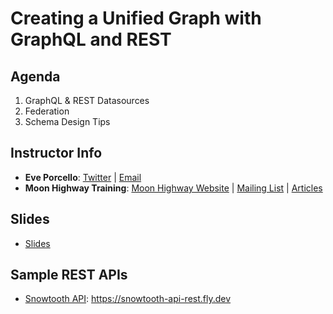 # Creating a Unified Graph with GraphQL and REST

## Agenda

1. GraphQL & REST Datasources
2. Federation
3. Schema Design Tips

## Instructor Info

- **Eve Porcello**: [Twitter](https://twitter.com/eveporcello) | [Email](mailto:eve@moonhighway.com)
- **Moon Highway Training**: [Moon Highway Website](https://www.moonhighway.com) | [Mailing List](http://bit.ly/moonhighway) | [Articles](https://www.moonhighway.com/articles)

## Slides

- [Slides](https://www.canva.com/design/DAF20huJ9KQ/ZDjNPwBxWK9CuEDytLNMPA/view?utm_content=DAF20huJ9KQ&utm_campaign=designshare&utm_medium=link&utm_source=editor)

## Sample REST APIs

- [Snowtooth API](https://snowtooth-api-rest.fly.dev): https://snowtooth-api-rest.fly.dev
